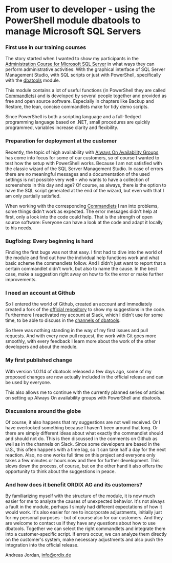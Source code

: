 # From user to developer - using the PowerShell module dbatools to manage Microsoft SQL Servers

### First use in our training courses

The story started when I wanted to show my participants in the [Administration Course for Microsoft SQL Server](https://seminare.ordix.de/seminare/microsoft-sql-server/verwalten-einer-sql-datenbankinfrastruktur-moc-21764.html) in what ways they can perform administrative activities: With the graphical interface of SQL Server Management Studio, with SQL scripts or just with PowerShell, specifically with the [dbatools](https://dbatools.io/) module.

This module contains a lot of useful functions (in PowerShell they are called [Commandlets](https://docs.microsoft.com/en-us/powershell/scripting/developer/cmdlet/cmdlet-overview)) and is developed by several people together and provided as free and open source software. Especially in chapters like Backup and Restore, the lean, concise commandlets make for tidy demo scripts.

Since PowerShell is both a scripting language and a full-fledged programming language based on .NET, small procedures are quickly programmed, variables increase clarity and flexibility.


### Preparation for deployment at the customer

Recently, the topic of high availability with [Always On Availability Groups](https://docs.microsoft.com/en-us/sql/database-engine/availability-groups/windows/overview-of-always-on-availability-groups-sql-server) has come into focus for some of our customers, so of course I wanted to test how the setup with PowerShell works. Because I am not satisfied with the classic wizard of the SQL Server Management Studio. In case of errors there are no meaningful messages and a documentation of the used settings is not possible very well - who wants to have a collection of screenshots in this day and age? Of course, as always, there is the option to have the SQL script generated at the end of the wizard, but even with that I am only partially satisfied.

When working with the corresponding [Commandlets](https://dbatools.io/commands/#AGs) I ran into problems, some things didn't work as expected. The error messages didn't help at first, only a look into the code could help. That is the strength of open source software: Everyone can have a look at the code and adapt it locally to his needs.


### Bugfixing: Every beginning is hard

Finding the first bugs was not that easy. I first had to dive into the world of the module and find out how the individual help functions work and what basic scheme the commandlets follow. And I didn't just want to report that a certain commandlet didn't work, but also to name the cause. In the best case, make a suggestion right away on how to fix the error or make further improvements.


### I need an account at Github

So I entered the world of Github, created an account and immediately created a fork of the [official repository](https://github.com/sqlcollaborative/dbatools) to show my suggestions in the code. Furthermore I reactivated my account at Slack, which I didn't use for some time, to be able to discuss in the [channels of dbatools](https://dbatools.io/slack).

So there was nothing standing in the way of my first issues and pull requests. And with every new pull request, the work with Git goes more smoothly, with every feedback I learn more about the work of the other developers and about the module.


### My first published change

With version 1.0.114 of dbatools released a few days ago, some of my proposed changes are now actually included in the official release and can be used by everyone.

This also allows me to continue with the currently planned series of articles on setting up Always On availability groups with PowerShell and dbatools.


### Discussions around the globe

Of course, it also happens that my suggestions are not well received. Or I have overlooked something because I haven't been around that long. Or there are simply different ideas about what exactly the commandlet should and should not do. This is then discussed in the comments on Github as well as in the channels on Slack. Since some developers are based in the U.S., this often happens with a time lag, so it can take half a day for the next reaction. Also, no one works full time on this project and everyone only takes a few minutes or hours now and then for further development. This slows down the process, of course, but on the other hand it also offers the opportunity to think about the suggestions in peace.


### And how does it benefit ORDIX AG and its customers?

By familiarizing myself with the structure of the module, it is now much easier for me to analyze the causes of unexpected behavior. It's not always a fault in the module, perhaps I simply had different expectations of how it would work. It's also easier for me to incorporate adjustments, initially just for my personal purposes - but of course also for our customers. And they are welcome to contact us if they have any questions about how to use dbatools. Together we can select the right commandlets and integrate them into a customer-specific script. If errors occur, we can analyze them directly on the customer's system, make necessary adjustments and also push the integration into the official release.

Andreas Jordan, info@ordix.de

